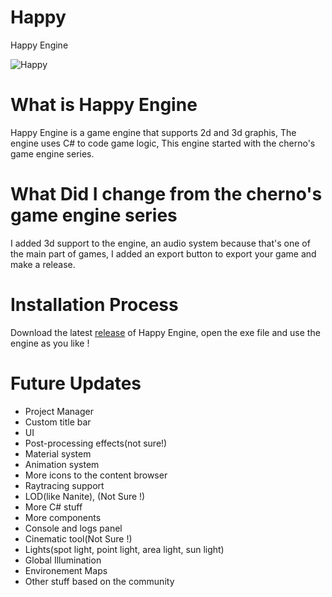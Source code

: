# Happy
Happy Engine


![Happy](https://github.com/TotoTota/Liberty-Engine/assets/124183283/c828dea8-f1f9-4ce4-9a28-0bf789e265e1)

# What is Happy Engine

Happy Engine is a game engine that supports 2d and 3d graphis, The engine uses C# to code game logic, This engine started with the cherno's
game engine series.

# What Did I change from the cherno's game engine series

I added 3d support to the engine, an audio system because that's one of the main part of games, I added an export button to export your game
and make a release.

# Installation Process

Download the latest [release](https://github.com/TotoTota/Happy-Engine/releases) of Happy Engine, open the exe file
and use the engine as you like !

# Future Updates

- Project Manager
- Custom title bar
- UI
- Post-processing effects(not sure!)
- Material system
- Animation system
- More icons to the content browser
- Raytracing support
- LOD(like Nanite), (Not Sure !)
- More C# stuff
- More components
- Console and logs panel
- Cinematic tool(Not Sure !)
- Lights(spot light, point light, area light, sun light)
- Global Illumination
- Environement Maps
- Other stuff based on the community
